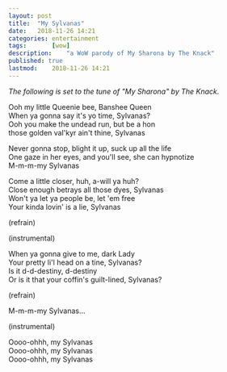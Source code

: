 ```yaml
---
layout: post
title: 	"My Sylvanas"
date:	2018-11-26 14:21
categories:	entertainment
tags:		[wow] 
description: 	"a WoW parody of My Sharona by The Knack"
published: true
lastmod:	2018-11-26 14:21
---
```


_The following is set to the tune of "My Sharona" by The Knack._

Ooh my little Queenie bee, Banshee Queen<br>
When ya gonna say it's yo time, Sylvanas?<br>
Ooh you make the undead run, but be a hon<br>
those golden val'kyr ain't thine, Sylvanas

Never gonna stop, blight it up, suck up all the life<br>
One gaze in her eyes, and you'll see, she can hypnotize<br>
M-m-m-my Sylvanas

Come a little closer, huh, a-will ya huh?<br>
Close enough betrays all those dyes, Sylvanas<br>
Won't ya let ya people be, let 'em free<br>
Your kinda lovin' is a lie, Sylvanas

(refrain)

(instrumental)

When ya gonna give to me, dark Lady<br>
Your pretty li'l head on a tine, Sylvanas?<br>
Is it d-d-destiny, d-destiny<br>
Or is it that your coffin's guilt-lined, Sylvanas?

(refrain)

M-m-m-my Sylvanas...

(instrumental)

Oooo-ohhh, my Sylvanas<br>
Oooo-ohhh, my Sylvanas<br>
Oooo-ohhh, my Sylvanas
